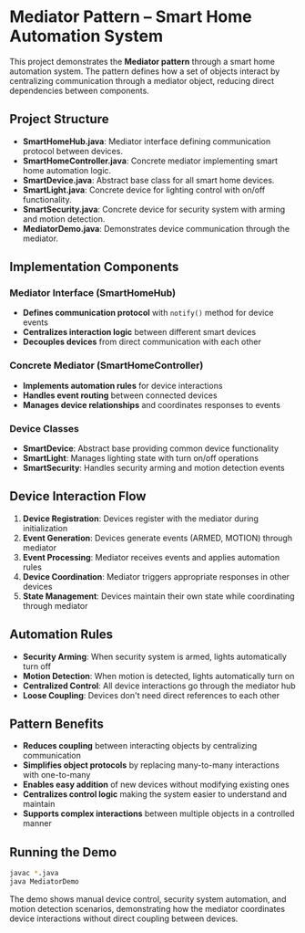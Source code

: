 # **Mediator Pattern – Smart Home Automation System**

This project demonstrates the **Mediator pattern** through a smart home automation system. The pattern defines how a set of objects interact by centralizing communication through a mediator object, reducing direct dependencies between components.

## **Project Structure**
* **SmartHomeHub.java**: Mediator interface defining communication protocol between devices.
* **SmartHomeController.java**: Concrete mediator implementing smart home automation logic.
* **SmartDevice.java**: Abstract base class for all smart home devices.
* **SmartLight.java**: Concrete device for lighting control with on/off functionality.
* **SmartSecurity.java**: Concrete device for security system with arming and motion detection.
* **MediatorDemo.java**: Demonstrates device communication through the mediator.

## **Implementation Components**

### **Mediator Interface (SmartHomeHub)**
- **Defines communication protocol** with `notify()` method for device events
- **Centralizes interaction logic** between different smart devices
- **Decouples devices** from direct communication with each other

### **Concrete Mediator (SmartHomeController)**
- **Implements automation rules** for device interactions
- **Handles event routing** between connected devices
- **Manages device relationships** and coordinates responses to events

### **Device Classes**
- **SmartDevice**: Abstract base providing common device functionality
- **SmartLight**: Manages lighting state with turn on/off operations
- **SmartSecurity**: Handles security arming and motion detection events

## **Device Interaction Flow**
1. **Device Registration**: Devices register with the mediator during initialization
2. **Event Generation**: Devices generate events (ARMED, MOTION) through mediator
3. **Event Processing**: Mediator receives events and applies automation rules
4. **Device Coordination**: Mediator triggers appropriate responses in other devices
5. **State Management**: Devices maintain their own state while coordinating through mediator

## **Automation Rules**
* **Security Arming**: When security system is armed, lights automatically turn off
* **Motion Detection**: When motion is detected, lights automatically turn on
* **Centralized Control**: All device interactions go through the mediator hub
* **Loose Coupling**: Devices don't need direct references to each other

## **Pattern Benefits**
* **Reduces coupling** between interacting objects by centralizing communication
* **Simplifies object protocols** by replacing many-to-many interactions with one-to-many
* **Enables easy addition** of new devices without modifying existing ones
* **Centralizes control logic** making the system easier to understand and maintain
* **Supports complex interactions** between multiple objects in a controlled manner

## **Running the Demo**
```bash
javac *.java
java MediatorDemo
```

The demo shows manual device control, security system automation, and motion detection scenarios, demonstrating how the mediator coordinates device interactions without direct coupling between devices.
